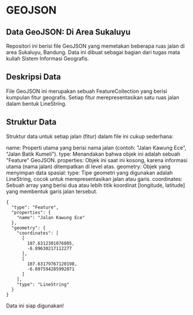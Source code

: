 # GEOJSON

## Data GeoJSON: Di Area Sukaluyu
Repositori ini berisi file GeoJSON yang memetakan beberapa ruas jalan di area Sukaluyu, Bandung. Data ini dibuat sebagai bagian dari tugas mata kuliah Sistem Informasi Geografis.

## Deskripsi Data
File GeoJSON ini merupakan sebuah FeatureCollection yang berisi kumpulan fitur geografis. Setiap fitur merepresentasikan satu ruas jalan dalam bentuk LineString.

## Struktur Data
Struktur data untuk setiap jalan (fitur) dalam file ini cukup sederhana:

name: Properti utama yang berisi nama jalan (contoh: "Jalan Kawung Ece", "Jalan Batik Kumeli").
type: Menandakan bahwa objek ini adalah sebuah "Feature" GeoJSON.
properties: Objek ini saat ini kosong, karena informasi utama (nama jalan) ditempatkan di level atas.
geometry: Objek yang menyimpan data spasial:
type: Tipe geometri yang digunakan adalah LineString, cocok untuk merepresentasikan jalan atau garis.
coordinates: Sebuah array yang berisi dua atau lebih titik koordinat [longitude, latitude] yang membentuk garis jalan tersebut.

```
{
  "type": "Feature",
  "properties": {
    "name": "Jalan Kawung Ece"
  },
  "geometry": {
    "coordinates": [
      [
        107.6312301076805,
        -6.89630217112277
      ],
      [
        107.63179767120198,
        -6.897594285992071
      ]
    ],
    "type": "LineString"
  }
}
```

Data ini siap digunakan!


